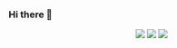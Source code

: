 ### Hi there 👋

<div align="center">
  <img src="https://img.shields.io/badge/Python-3766AB?style=for-the-badge&logo=Python&logoColor=white"/></a>  
  <img src="https://img.shields.io/badge/.NET-512BD4?style=for-the-badge&logo=.NET&logoColor=white"/></a>
  <img src="https://img.shields.io/badge/Android-3DDC84?style=for-the-badge&logo=Android&logoColor=white"/></a>
</div>
